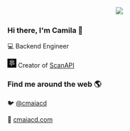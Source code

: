 <p align="center">
 <img 
      width="50%" 
      src="https://user-images.githubusercontent.com/2728804/87165860-1836f700-c2a1-11ea-9b33-8b3f455db9b9.gif" />
</p>

### Hi there, I'm Camila 👋

💻 Backend Engineer
<p>
  <img
    src="https://github.com/scanapi/design/raw/main/images/icon-dark.png"
    width="20px"
    margin="auto"
  > Creator of <a href="https://github.com/scanapi/scanapi">ScanAPI</a>
</p>

### Find me around the web 🌎

🐦 [@cmaiacd](https://twitter.com/cmaiacd)

🚀 [cmaiacd.com](https://cmaiacd.com/)
